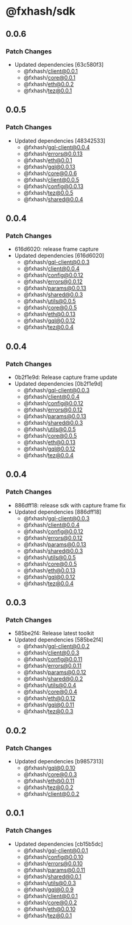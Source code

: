 # @fxhash/sdk

## 0.0.6

### Patch Changes

- Updated dependencies [63c580f3]
  - @fxhash/client@0.0.1
  - @fxhash/core@0.0.1
  - @fxhash/eth@0.0.2
  - @fxhash/tez@0.0.1

## 0.0.5

### Patch Changes

- Updated dependencies [48342533]
  - @fxhash/gql-client@0.0.4
  - @fxhash/errors@0.0.13
  - @fxhash/eth@0.0.1
  - @fxhash/gql@0.0.13
  - @fxhash/core@0.0.6
  - @fxhash/client@0.0.5
  - @fxhash/config@0.0.13
  - @fxhash/tez@0.0.5
  - @fxhash/shared@0.0.4

## 0.0.4

### Patch Changes

- 616d6020: release frame capture
- Updated dependencies [616d6020]
  - @fxhash/gql-client@0.0.3
  - @fxhash/client@0.0.4
  - @fxhash/config@0.0.12
  - @fxhash/errors@0.0.12
  - @fxhash/params@0.0.13
  - @fxhash/shared@0.0.3
  - @fxhash/utils@0.0.5
  - @fxhash/core@0.0.5
  - @fxhash/eth@0.0.13
  - @fxhash/gql@0.0.12
  - @fxhash/tez@0.0.4

## 0.0.4

### Patch Changes

- 0b2f1e9d: Release capture frame update
- Updated dependencies [0b2f1e9d]
  - @fxhash/gql-client@0.0.3
  - @fxhash/client@0.0.4
  - @fxhash/config@0.0.12
  - @fxhash/errors@0.0.12
  - @fxhash/params@0.0.13
  - @fxhash/shared@0.0.3
  - @fxhash/utils@0.0.5
  - @fxhash/core@0.0.5
  - @fxhash/eth@0.0.13
  - @fxhash/gql@0.0.12
  - @fxhash/tez@0.0.4

## 0.0.4

### Patch Changes

- 886dff18: release sdk with capture frame fix
- Updated dependencies [886dff18]
  - @fxhash/gql-client@0.0.3
  - @fxhash/client@0.0.4
  - @fxhash/config@0.0.12
  - @fxhash/errors@0.0.12
  - @fxhash/params@0.0.13
  - @fxhash/shared@0.0.3
  - @fxhash/utils@0.0.5
  - @fxhash/core@0.0.5
  - @fxhash/eth@0.0.13
  - @fxhash/gql@0.0.12
  - @fxhash/tez@0.0.4

## 0.0.3

### Patch Changes

- 585be2f4: Release latest toolkit
- Updated dependencies [585be2f4]
  - @fxhash/gql-client@0.0.2
  - @fxhash/client@0.0.3
  - @fxhash/config@0.0.11
  - @fxhash/errors@0.0.11
  - @fxhash/params@0.0.12
  - @fxhash/shared@0.0.2
  - @fxhash/utils@0.0.4
  - @fxhash/core@0.0.4
  - @fxhash/eth@0.0.12
  - @fxhash/gql@0.0.11
  - @fxhash/tez@0.0.3

## 0.0.2

### Patch Changes

- Updated dependencies [b9857313]
  - @fxhash/gql@0.0.10
  - @fxhash/core@0.0.3
  - @fxhash/eth@0.0.11
  - @fxhash/tez@0.0.2
  - @fxhash/client@0.0.2

## 0.0.1

### Patch Changes

- Updated dependencies [cb15b5dc]
  - @fxhash/gql-client@0.0.1
  - @fxhash/config@0.0.10
  - @fxhash/errors@0.0.10
  - @fxhash/params@0.0.11
  - @fxhash/shared@0.0.1
  - @fxhash/utils@0.0.3
  - @fxhash/gql@0.0.9
  - @fxhash/client@0.0.1
  - @fxhash/core@0.0.2
  - @fxhash/eth@0.0.10
  - @fxhash/tez@0.0.1
